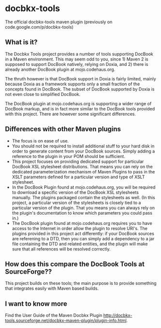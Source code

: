 # docbkx-tools
The official docbkx-tools maven plugin (previously on code.google.com/p/docbkx-tools)


## What is it?
The Docbkx Tools project provides a number of tools supporting DocBook in a Maven environment. This may seem odd to you, since 1) Maven 2 is supposed to support DocBook natively, relying on Doxia, and 2) there is already another DocBook plugin at mojo.codehaus.org.

The thruth however is that DocBook support in Doxia is fairly limited, mainly because Doxia as a framework supports only a small fraction of the concepts found in DocBook. The subset of DocBook supported by Doxia is not even close to simplified DocBook.

The DocBook plugin at mojo.codehaus.org is supporting a wider range of DocBook markup, and is in fact more similar to the DocBook tools provided with this project. There are however some significant differences.

## Differences with other Maven plugins
* The focus is on ease of use.
* You should not be required to install additional stuff to your hard disk in order to generate content from your DocBook sources. Simply adding a reference to the plugin in your POM should be sufficient.
* This project focuses on providing dedicated support for particular DocBook XSL stylesheet distributions. That means you can rely on the dedicated parameterization mechanism of Maven Plugins to pass in the XSLT parameters defined for a particular version and type of XSLT stylesheet.
* In the DocBook Plugin found at mojo.codehaus.org, you will be required to download a specific version of the DocBook XSL stylesheets manually. The plugins packaged contain the stylesheets as well. (In this project, a particular version of the stylesheets is closely tied to a particular version of the plugin. That you means you can always rely on the plugin's documentation to know which parameters you could pass in.)
* The DocBook plugin found at mojo.codehaus.org requires you to have access to the Internet in order allow the plugin to resolve URI's. The plugins provided in this project act differently: if your DocBook sources are referening to a DTD, then you can simply add a dependency to a jar file containing the DTD and related entities, and the plugin will make sure that all references will be resolved correctly.

## How does this compare the DocBook Tools at SourceForge??
This project builds on these tools; the main purpose is to provide something that integrates easily with Maven based builds.

## I want to know more
Find the User Guide of the Maven Docbkx Plugin http://docbkx-tools.sourceforge.net/docbkx-maven-plugin/plugin-info.html.
